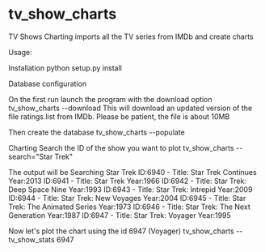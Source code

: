 tv_show_charts
==============

TV Shows Charting imports all the TV series from IMDb and create charts

Usage:

Installation
python setup.py install

Database configuration

On the first run launch the program with the download option
tv_show_charts --download
This will download an updated version of the file ratings.list from IMDb. Please be patient, the file is about 10MB

Then create the database
tv_show_charts --populate

Charting
Search the ID of the show you want to plot
tv_show_charts --search="Star Trek"

The output will be
Searching Star Trek
ID:6940 - Title: Star Trek Continues  Year:2013
ID:6941 - Title: Star Trek  Year:1966
ID:6942 - Title: Star Trek: Deep Space Nine  Year:1993
ID:6943 - Title: Star Trek: Intrepid  Year:2009
ID:6944 - Title: Star Trek: New Voyages  Year:2004
ID:6945 - Title: Star Trek: The Animated Series  Year:1973
ID:6946 - Title: Star Trek: The Next Generation  Year:1987
ID:6947 - Title: Star Trek: Voyager  Year:1995

Now let's plot the chart using the id 6947 (Voyager)
tv_show_charts --tv_show_stats 6947
